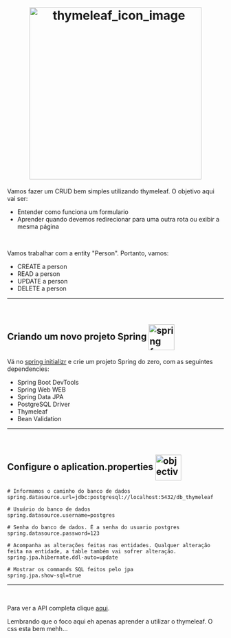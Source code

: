 <h1 align="center">
    <img src="https://miro.medium.com/v2/resize:fit:1100/format:webp/1*DI5wwLcQV-b3erfLIbvfFQ.jpeg" alt="thymeleaf_icon_image" width="400px" align="center">
</h1>


Vamos fazer um CRUD bem simples utilizando thymeleaf. O objetivo aqui vai ser:

- Entender como funciona um formulario
- Aprender quando devemos redirecionar para uma outra rota ou exibir a mesma página

<br>

Vamos trabalhar com a entity "Person". Portanto, vamos:

- CREATE a person
- READ a person
- UPDATE a person
- DELETE a person

<hr>
<br>

## Criando um novo projeto Spring <img src="https://cdn3.iconfinder.com/data/icons/start-up-4/44/rocket-256.png" alt="spring framework icon" width="60px" align="center">

Vá no [spring initializr](https://start.spring.io/) e crie um projeto Spring do zero, com as seguintes dependencies:


- Spring Boot DevTools
- Spring Web WEB
- Spring Data JPA
- PostgreSQL Driver
- Thymeleaf 
- Bean Validation

<hr>
<br>

## Configure o aplication.properties <img src="https://img.icons8.com/dusk/256/database.png" alt="objective icon" width="60px" align="center">

```properties
# Informamos o caminho do banco de dados
spring.datasource.url=jdbc:postgresql://localhost:5432/db_thymeleaf

# Usuário do banco de dados
spring.datasource.username=postgres

# Senha do banco de dados. É a senha do usuario postgres
spring.datasource.password=123

# Acompanha as alterações feitas nas entidades. Qualquer alteração feita na entidade, a table também vai sofrer alteração.
spring.jpa.hibernate.ddl-auto=update

# Mostrar os commands SQL feitos pelo jpa
spring.jpa.show-sql=true
```

<hr>
<br>

Para ver a API completa clique [aqui](../../99.APIs_completas/4.thymeleaf/). 

Lembrando que o foco aqui eh apenas aprender a utilizar o thymeleaf. O css esta bem mehh...